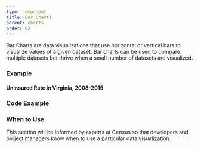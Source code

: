 ```yaml
---
type: component
title: Bar Charts
parent: charts
order: 02
---
```

<p>
  Bar Charts are data visualizations that use horizontal or vertical bars to
  visualize values of a given dataset. Bar charts can be used to compare
  multiple datasets but thrive when a small number of datasets are visualized.
</p>
<h3>Example</h3>
<div class="dds-widget">
  <h4 class="dds-widget-title">Uninsured Rate in Virginia, 2008-2015</h4>
  <div class="dds-chart dds-bar-chart" id="dds-bar-chart"></div>
</div>
<h3>Code Example</h3>
<h3>When to Use</h3>
<p>
  This section will be informed by experts at Census so that developers and
  project managers know when to use a particular data visualization.
</p>